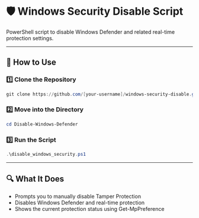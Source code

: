 # 🛡️ Windows Security Disable Script

PowerShell script to disable Windows Defender and related real-time protection settings.

---

## 🚀 How to Use

### 1️⃣ Clone the Repository
```powershell
git clone https://github.com/[your-username]/windows-security-disable.git
```

### 2️⃣ Move into the Directory
```powershell
cd Disable-Windows-Defender
```

### 3️⃣ Run the Script
```powershell
.\disable_windows_security.ps1
```

---

## 🔍 What It Does
- Prompts you to manually disable Tamper Protection
- Disables Windows Defender and real-time protection
- Shows the current protection status using Get-MpPreference
